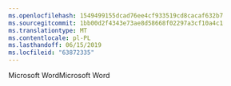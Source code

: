 ```yaml
---
ms.openlocfilehash: 1549499155dcad76ee4cf933519cd8cacaf632b7
ms.sourcegitcommit: 1bb00d2f4343e73ae8d58668f02297a3cf10a4c1
ms.translationtype: MT
ms.contentlocale: pl-PL
ms.lasthandoff: 06/15/2019
ms.locfileid: "63872335"
---
```

<span data-ttu-id="43124-101">Microsoft Word</span><span class="sxs-lookup"><span data-stu-id="43124-101">Microsoft Word</span></span>